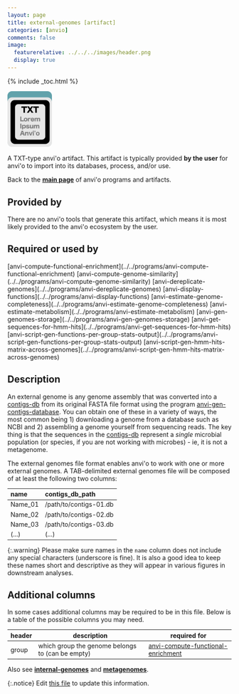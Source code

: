 ```yaml
---
layout: page
title: external-genomes [artifact]
categories: [anvio]
comments: false
image:
  featurerelative: ../../../images/header.png
  display: true
---
```



{% include _toc.html %}


<img src="../../images/icons/TXT.png" alt="TXT" style="width:100px; border:none" />

A TXT-type anvi'o artifact. This artifact is typically provided **by the user** for anvi'o to import into its databases, process, and/or use.

Back to the **[main page](../../)** of anvi'o programs and artifacts.

## Provided by


There are no anvi'o tools that generate this artifact, which means it is most likely provided to the anvi'o ecosystem by the user.


## Required or used by


<p style="text-align: left" markdown="1"><span class="artifact-r">[anvi-compute-functional-enrichment](../../programs/anvi-compute-functional-enrichment)</span> <span class="artifact-r">[anvi-compute-genome-similarity](../../programs/anvi-compute-genome-similarity)</span> <span class="artifact-r">[anvi-dereplicate-genomes](../../programs/anvi-dereplicate-genomes)</span> <span class="artifact-r">[anvi-display-functions](../../programs/anvi-display-functions)</span> <span class="artifact-r">[anvi-estimate-genome-completeness](../../programs/anvi-estimate-genome-completeness)</span> <span class="artifact-r">[anvi-estimate-metabolism](../../programs/anvi-estimate-metabolism)</span> <span class="artifact-r">[anvi-gen-genomes-storage](../../programs/anvi-gen-genomes-storage)</span> <span class="artifact-r">[anvi-get-sequences-for-hmm-hits](../../programs/anvi-get-sequences-for-hmm-hits)</span> <span class="artifact-r">[anvi-script-gen-functions-per-group-stats-output](../../programs/anvi-script-gen-functions-per-group-stats-output)</span> <span class="artifact-r">[anvi-script-gen-hmm-hits-matrix-across-genomes](../../programs/anvi-script-gen-hmm-hits-matrix-across-genomes)</span></p>


## Description

An external genome is any genome assembly that was converted into a <span class="artifact-n">[contigs-db](/software/anvio/help/main/artifacts/contigs-db)</span> from its original FASTA file format using the program <span class="artifact-n">[anvi-gen-contigs-database](/software/anvio/help/main/programs/anvi-gen-contigs-database)</span>. You can obtain one of these in a variety of ways, the most common being 1) downloading a genome from a database such as NCBI and 2) assembling a genome yourself from sequencing reads. The key thing is that the sequences in the <span class="artifact-n">[contigs-db](/software/anvio/help/main/artifacts/contigs-db)</span> represent a _single_ microbial population (or species, if you are not working with microbes) - ie, it is not a metagenome.

The external genomes file format enables anvi'o to work with one or more external genomes. A TAB-delimited external genomes file will be composed of at least the following two columns:

|name|contigs_db_path|
|:--|:--|
|Name_01|/path/to/contigs-01.db|
|Name_02|/path/to/contigs-02.db|
|Name_03|/path/to/contigs-03.db|
|(...)|(...)|

{:.warning}
Please make sure names in the `name` column does not include any special characters (underscore is fine). It is also a good idea to keep these names short and descriptive as they will appear in various figures in downstream analyses.

## Additional columns

In some cases additional columns may be required to be in this file. Below is a table of the possible columns you may need.

| header | description | required for |
|----|----|----|
| group | which group the genome belongs to (can be empty) | <span class="artifact-n">[anvi-compute-functional-enrichment](/software/anvio/help/main/programs/anvi-compute-functional-enrichment)</span> |

Also see **<span class="artifact-n">[internal-genomes](/software/anvio/help/main/artifacts/internal-genomes)</span>** and **<span class="artifact-n">[metagenomes](/software/anvio/help/main/artifacts/metagenomes)</span>**.


{:.notice}
Edit [this file](https://github.com/merenlab/anvio/tree/master/anvio/docs/artifacts/external-genomes.md) to update this information.

